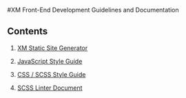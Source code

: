 #XM Front-End Development Guidelines and Documentation

## Contents

 1. [XM Static Site Generator](_posts/2014-08-26-static-site-generator.markdown)

 2. [JavaScript Style Guide](_posts/2014-08-23-javascript-styleguide.markdown)

 3. [CSS / SCSS Style Guide](_posts/2014-08-23-css-scss-styleguide.markdown)

 4. [SCSS Linter Document](_posts/2014-08-22-scss-linter.markdown)
